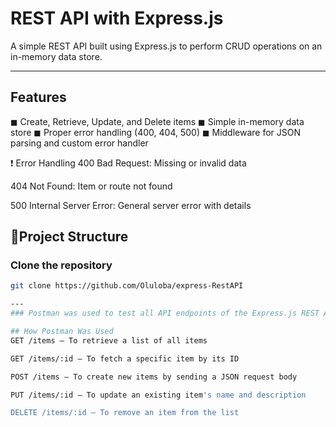 # REST API with Express.js

A simple REST API built using Express.js to perform CRUD operations on an in-memory data store.

---

## Features

◼ Create, Retrieve, Update, and Delete items
◼ Simple in-memory data store
◼ Proper error handling (400, 404, 500)
◼ Middleware for JSON parsing and custom error handler

❗ Error Handling
400 Bad Request: Missing or invalid data

404 Not Found: Item or route not found

500 Internal Server Error: General server error with details

##  📃Project Structure

### Clone the repository

```bash
git clone https://github.com/Oluloba/express-RestAPI

---
### Postman was used to test all API endpoints of the Express.js REST API.

## How Postman Was Used
GET /items — To retrieve a list of all items

GET /items/:id — To fetch a specific item by its ID

POST /items — To create new items by sending a JSON request body

PUT /items/:id — To update an existing item's name and description

DELETE /items/:id — To remove an item from the list
